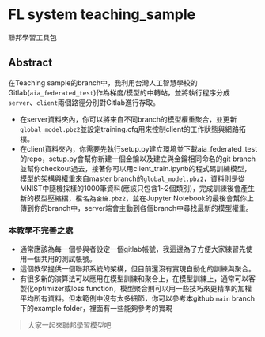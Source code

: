 # FL system teaching_sample
聯邦學習工具包

## Abstract 
在Teaching sample的branch中，我利用台灣人工智慧學校的Gitlab(`aia_federated_test`)作為梯度/模型的中轉站，並將執行程序分成`server`、`client`兩個路徑分別對Gitlab進行存取。
- 在server資料夾內，你可以將來自不同branch的模型權重聚合，並更新`global_model.pbz2`並設定training.cfg用來控制client的工作狀態與網路拓樸。
- 在client資料夾內，你需要先執行setup.py建立環境並下載aia_federated_test的repo，setup.py會幫你新建一個金鑰以及建立與金鑰相同命名的git branch並幫你checkout過去，接著你可以用client_train.ipynb的程式碼訓練模型，模型的架構與權重來自master branch的`global_model.pbz2`，資料則是從MNIST中隨機採樣的1000筆資料(應該只包含1~2個類別)，完成訓練後會產生新的模型壓縮檔，檔名為`金鑰.pbz2`，並在Jupyter Notebook的最後會幫你上傳到你的branch中，server端會主動到各個branch中尋找最新的模型權重。

### 本教學不完善之處
- 通常應該為每一個參與者設定一個gitlab帳號，我這邊為了方便大家練習先使用一個共用的測試帳號。
- 這個教學提供一個聯邦系統的架構，但目前還沒有實現自動化的訓練與聚合。
- 有很多新的演算法可以應用在模型訓練和聚合上，在模型訓練上，通常可以客製化optimizer或loss function，模型聚合則可以用一些技巧來更精準的加權平均所有資料。但本範例中沒有太多細節，你可以參考本github `main` branch下的example folder，裡面有一些能夠參考的實現

> 大家一起來聯邦學習模型吧
